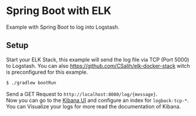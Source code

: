 # Spring Boot with ELK
Example with Spring Boot to log into Logstash.

## Setup

Start your ELK Stack, this example will send the log file via TCP (Port 5000) 
to Logstash. You can also https://github.com/CSalih/elk-docker-stack witch is 
preconfigured for this example.

```bash
$ ./gradlew bootRun
```

Send a GET Request to `http://localhost:8080/log/{message}`.  
Now you can go to the [Kibana UI](http://localhost:5601) and configure an index for 
`logback-tcp-*`. You can Visualize your logs for more read the documentation of Kibana.